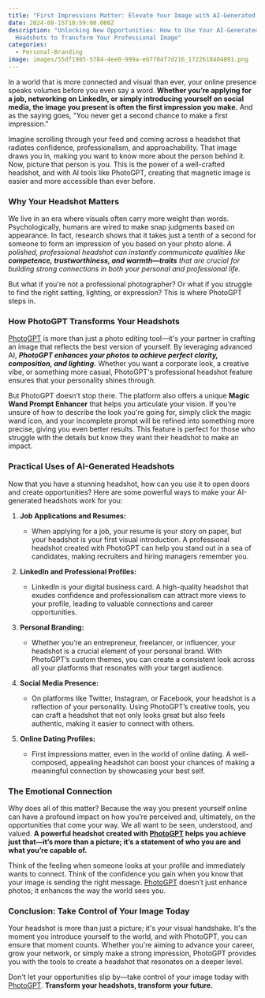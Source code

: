 ```yaml
---
title: "First Impressions Matter: Elevate Your Image with AI-Generated Headshots"
date: 2024-08-15T10:59:00.000Z
description: "Unlocking New Opportunities: How to Use Your AI-Generated
  Headshots to Transform Your Professional Image"
categories:
  - Personal-Branding
image: images/55df1985-5784-4ee0-999a-eb7704f7d216_1722618404891.png
---
```

In a world that is more connected and visual than ever, your online presence speaks volumes before you even say a word. **Whether you’re applying for a job, networking on LinkedIn, or simply introducing yourself on social media, the image you present is often the first impression you make.** And as the saying goes, "You never get a second chance to make a first impression."

Imagine scrolling through your feed and coming across a headshot that radiates confidence, professionalism, and approachability. That image draws you in, making you want to know more about the person behind it. Now, picture that person is you. This is the power of a well-crafted headshot, and with AI tools like PhotoGPT, creating that magnetic image is easier and more accessible than ever before.

### Why Your Headshot Matters

We live in an era where visuals often carry more weight than words. Psychologically, humans are wired to make snap judgments based on appearance. In fact, research shows that it takes just a tenth of a second for someone to form an impression of you based on your photo alone. _A polished, professional headshot can instantly communicate qualities like **competence, trustworthiness, and warmth—traits** that are crucial for building strong connections in both your personal and professional life._

But what if you're not a professional photographer? Or what if you struggle to find the right setting, lighting, or expression? This is where PhotoGPT steps in.

### How PhotoGPT Transforms Your Headshots

[PhotoGPT](https://www.photogptai.com) is more than just a photo editing tool—it's your partner in crafting an image that reflects the best version of yourself. By leveraging advanced AI, _**PhotoGPT enhances your photos to achieve perfect clarity, composition, and lighting.**_ Whether you want a corporate look, a creative vibe, or something more casual, PhotoGPT's professional headshot feature ensures that your personality shines through.

But PhotoGPT doesn’t stop there. The platform also offers a unique **Magic Wand Prompt Enhancer** that helps you articulate your vision. If you're unsure of how to describe the look you're going for, simply click the magic wand icon, and your incomplete prompt will be refined into something more precise, giving you even better results. This feature is perfect for those who struggle with the details but know they want their headshot to make an impact.

### Practical Uses of AI-Generated Headshots

Now that you have a stunning headshot, how can you use it to open doors and create opportunities? Here are some powerful ways to make your AI-generated headshots work for you:

1. **Job Applications and Resumes:**
   - When applying for a job, your resume is your story on paper, but your headshot is your first visual introduction. A professional headshot created with PhotoGPT can help you stand out in a sea of candidates, making recruiters and hiring managers remember you.

2. **LinkedIn and Professional Profiles:**
   - LinkedIn is your digital business card. A high-quality headshot that exudes confidence and professionalism can attract more views to your profile, leading to valuable connections and career opportunities.

3. **Personal Branding:**
   - Whether you’re an entrepreneur, freelancer, or influencer, your headshot is a crucial element of your personal brand. With PhotoGPT’s custom themes, you can create a consistent look across all your platforms that resonates with your target audience.

4. **Social Media Presence:**
   - On platforms like Twitter, Instagram, or Facebook, your headshot is a reflection of your personality. Using PhotoGPT’s creative tools, you can craft a headshot that not only looks great but also feels authentic, making it easier to connect with others.

5. **Online Dating Profiles:**
   - First impressions matter, even in the world of online dating. A well-composed, appealing headshot can boost your chances of making a meaningful connection by showcasing your best self.

### The Emotional Connection

Why does all of this matter? Because the way you present yourself online can have a profound impact on how you’re perceived and, ultimately, on the opportunities that come your way. We all want to be seen, understood, and valued. **A powerful headshot created with [PhotoGPT](https://www.photogptai.com) helps you achieve just that—it’s more than a picture; it’s a statement of who you are and what you’re capable of.**

Think of the feeling when someone looks at your profile and immediately wants to connect. Think of the confidence you gain when you know that your image is sending the right message. [PhotoGPT](https://www.photogptai.com) doesn’t just enhance photos; it enhances the way the world sees you.

### Conclusion: Take Control of Your Image Today

Your headshot is more than just a picture; it's your visual handshake. It's the moment you introduce yourself to the world, and with PhotoGPT, you can ensure that moment counts. Whether you're aiming to advance your career, grow your network, or simply make a strong impression, PhotoGPT provides you with the tools to create a headshot that resonates on a deeper level.

Don't let your opportunities slip by—take control of your image today with [PhotoGPT](https://www.photogptai.com). **Transform your headshots, transform your future.**
